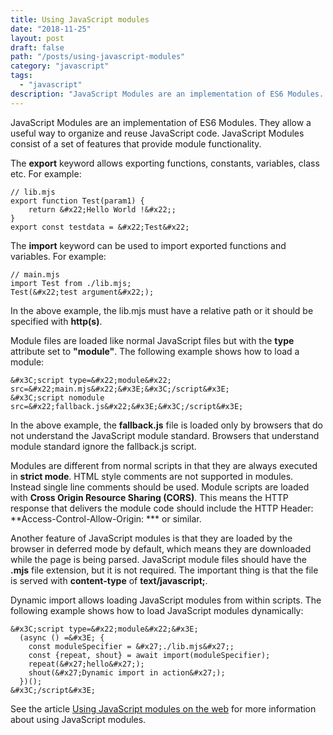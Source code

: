 ```yaml
---
title: Using JavaScript modules
date: "2018-11-25"
layout: post
draft: false
path: "/posts/using-javascript-modules"
category: "javascript"
tags:
  - "javascript"
description: "JavaScript Modules are an implementation of ES6 Modules. They allow a useful way to organize and reuse JavaScript code. JavaScript Modules consist of a set of features that provide module functionality."
---
```


JavaScript Modules are an implementation of ES6 Modules. They allow a useful way to organize and reuse JavaScript code. JavaScript Modules consist of a set of features that provide module functionality.

The **export** keyword allows exporting functions, constants, variables, class etc. For example:

```
// lib.mjs
export function Test(param1) {
    return &#x22;Hello World !&#x22;;
}
export const testdata = &#x22;Test&#x22;
```

The **import** keyword can be used to import exported functions and variables. For example:

```
// main.mjs
import Test from ./lib.mjs;
Test(&#x22;test argument&#x22;);
```

In the above example, the lib.mjs must have a relative path or it should be specified with **http(s)**.

Module files are loaded like normal JavaScript files but with the **type** attribute set to **"module"**. The following example shows how to load a module:

```
&#x3C;script type=&#x22;module&#x22; src=&#x22;main.mjs&#x22;&#x3E;&#x3C;/script&#x3E;
&#x3C;script nomodule src=&#x22;fallback.js&#x22;&#x3E;&#x3C;/script&#x3E;
```

In the above example, the **fallback.js** file is loaded only by browsers that do not understand the JavaScript module standard. Browsers that understand module standard ignore the fallback.js script.

Modules are different from normal scripts in that they are always executed in **strict mode**. HTML style comments are not supported in modules. Instead single line comments should be used. Module scripts are loaded with **Cross Origin Resource Sharing (CORS)**. This means the HTTP response that delivers the module code should include the HTTP Header: **Access-Control-Allow-Origin: *** or similar.

Another feature of JavaScript modules is that they are loaded by the browser in deferred mode by default, which means they are downloaded while the page is being parsed. JavaScript module files should have the **.mjs** file extension, but it is not required. The important thing is that the file is served with **content-type** of **text/javascript;**.

Dynamic import allows loading JavaScript modules from within scripts. The following example shows how to load JavaScript modules dynamically:

```
&#x3C;script type=&#x22;module&#x22;&#x3E;
  (async () =&#x3E; {
    const moduleSpecifier = &#x27;./lib.mjs&#x27;;
    const {repeat, shout} = await import(moduleSpecifier);
    repeat(&#x27;hello&#x27;);
    shout(&#x27;Dynamic import in action&#x27;);
  })();
&#x3C;/script&#x3E;
```

See the article [Using JavaScript modules on the web](https://developers.google.com/web/fundamentals/primers/modules) for more information about using JavaScript modules.
